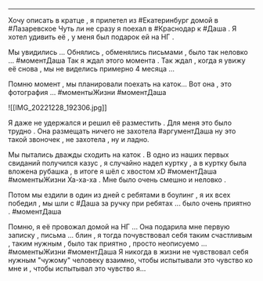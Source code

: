 ___

Хочу описать в кратце , я прилетел из #Екатеринбург домой в #Лазаревское 
Чуть ли не сразу я поехал в #Краснодар к #Даша . 
Я хотел удивить её , у меня был подарок ей на НГ .

Мы увидились ... 
Обнялись , обменялись письмами , было так неловко ... #моментДаша 
Так я ждал этого момента . Так ждал , когда я увижу её снова , мы не виделись примерно 4 месяца ...

Помню момент , мы планировали поехать на каток... Вот она , это фотография ... 
#моментыЖизни #моментДаша  

![[IMG_20221228_192306.jpg]]

Я даже не удержался и решил её разместить . Для меня это было трудно .
Она размещать ничего не захотела #аргументДаша ну это такой звоночек , не захотела , ну и ладно.

Мы пытались дважды сходить на каток . В одно из наших первых свиданий получился казус , я случайно надел куртку , а в куртку была вложена рубашка , в итоге я шёл с хвостом xD #моментДаша #моментыЖизни Ха-ха-ха . Мне было очень смешно и неловко .

Потом мы ездили в один из дней с ребятами в боулинг , я их всех победил , мы шли с #Даша за ручку при ребятах ... было очень приятно . #моментДаша 

Помню, я её провожал домой на НГ ... Она подарила мне первую записку , письма ... блин , я тогда почувствовал себя таким счастливым , таким нужным , было так приятно , просто неописуемо ... #моментыЖизни #моментДаша Я никогда в жизни не чувствовал себя нужным "чужому" человеку взаимно, чтобы испытывали это чувство ко мне и , чтобы испытывал это чувство я...